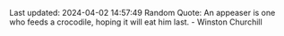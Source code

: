 Last updated: 2024-04-02 14:57:49
Random Quote: An appeaser is one who feeds a crocodile, hoping it will eat him last. - Winston Churchill